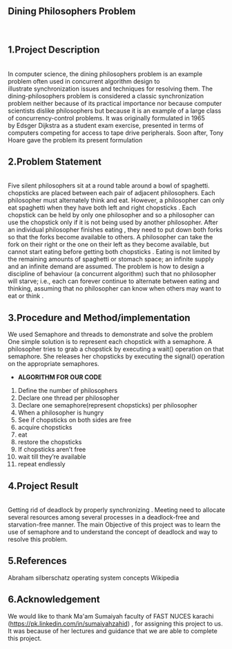 Dining Philosophers Problem 
---------------------------
<br>

## 1.Project Description
<br>
In computer science, the dining philosophers problem is an example problem often used in concurrent algorithm design to illustrate synchronization issues and techniques for resolving them.
The dining-philosophers problem is considered a classic synchronization problem neither because of its practical importance nor because computer scientists dislike philosophers but because it is an example of a large class of concurrency-control problems.
It was originally formulated in 1965 by Edsger Dijkstra as a student exam exercise, presented in terms of computers competing for access to tape drive peripherals. Soon after, Tony Hoare gave the problem its present formulation



## 2.Problem Statement
 <br>
Five silent philosophers sit at a round table around a bowl of spaghetti. chopsticks are placed between each pair of adjacent philosophers.
Each philosopher must alternately think and eat. However, a philosopher can only eat spaghetti when they have both left and right chopsticks . Each chopstick can be held by only one philosopher and so a philosopher can use the chopstick only if it is not being used by another philosopher. After an individual philosopher finishes eating , they need to put down both forks so that the forks become available to others. A philosopher can take the fork on their right or the one on their left as they become available, but cannot start eating before getting both chopsticks .
Eating is not limited by the remaining amounts of spaghetti or stomach space; an infinite supply and an infinite demand are assumed.
The problem is how to design a discipline of behaviour (a concurrent algorithm) such that no philosopher will starve; i.e., each can forever continue to alternate between eating and thinking, assuming that no philosopher can know when others may want to eat or think .



## 3.Procedure and Method/implementation

We used Semaphore and threads to demonstrate and solve the problem 
One simple solution is to represent each chopstick with a semaphore. A
philosopher tries to grab a chopstick by executing a wait() operation on that
semaphore. She releases her chopsticks by executing the signal() operation
on the appropriate semaphores.
* **ALGORITHM FOR OUR CODE** 
1. Define the number of philosophers
2. Declare one thread per philosopher
3. Declare one semaphore(represent chopsticks) per philosopher
4. When a philosopher is hungry
5. See if chopsticks on both sides are free
6.  acquire chopsticks
7. eat
8. restore the chopsticks
9. If chopsticks aren’t free
10. wait till they’re available
11.  repeat endlessly



## 4.Project Result</b>
<br>
Getting rid of deadlock by properly synchronizing .
Meeting need to allocate several resources among several processes in a deadlock-free and
starvation-free manner.
The main Objective of this project was to learn the use of semaphore and to understand the concept of deadlock and way to resolve this problem.



## 5.References
Abraham silberschatz operating system concepts 
Wikipedia

## 6.Acknowledgement
We would like to thank Ma'am Sumaiyah faculty of FAST NUCES karachi (https://pk.linkedin.com/in/sumaiyahzahid) , for assigning this project to us. It was because of her lectures and guidance that we are able to complete this project. 

